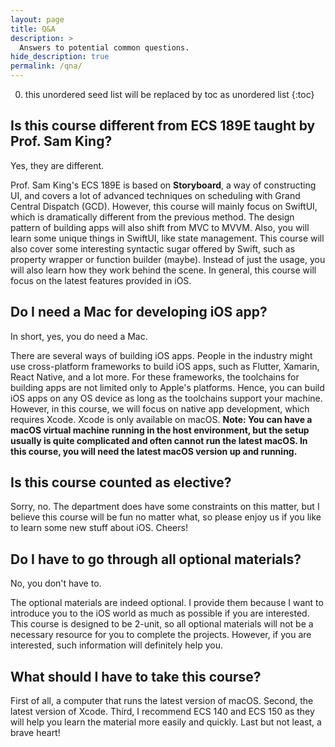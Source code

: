 ```yaml
---
layout: page
title: Q&A
description: >
  Answers to potential common questions.
hide_description: true
permalink: /qna/
---
```


 0. this unordered seed list will be replaced by toc as unordered list
{:toc}

## Is this course different from ECS 189E taught by Prof. Sam King?

Yes, they are different. 

Prof. Sam King's ECS 189E is based on **Storyboard**, a way of constructing UI, and covers a lot of advanced techniques on scheduling with Grand Central Dispatch (GCD). However, this course will mainly focus on SwiftUI, which is dramatically different from the previous method. The design pattern of building apps will also shift from MVC to MVVM. Also, you will learn some unique things in SwiftUI, like state management. This course will also cover some interesting syntactic sugar offered by Swift, such as property wrapper or function builder (maybe). Instead of just the usage, you will also learn how they work behind the scene. In general, this course will focus on the latest features provided in iOS.

## Do I need a Mac for developing iOS app?

In short, yes, you do need a Mac. 

There are several ways of building iOS apps. People in the industry might use cross-platform frameworks to build iOS apps, such as Flutter, Xamarin, React Native, and a lot more. For these frameworks, the toolchains for building apps are not limited only to Apple's platforms. Hence, you can build iOS apps on any OS device as long as the toolchains support your machine. However, in this course, we will focus on native app development, which requires Xcode. Xcode is only available on macOS. **Note: You can have a macOS virtual machine running in the host environment, but the setup usually is quite complicated and often cannot run the latest macOS. In this course, you will need the latest macOS version up and running.**

## Is this course counted as elective?

Sorry, no. The department does have some constraints on this matter, but I believe this course will be fun no matter what, so please enjoy us if you like to learn some new stuff about iOS. Cheers!

## Do I have to go through all optional materials?

No, you don't have to. 

The optional materials are indeed optional. I provide them because I want to introduce you to the iOS world as much as possible if you are interested. This course is designed to be 2-unit, so all optional materials will not be a necessary resource for you to complete the projects. However, if you are interested, such information will definitely help you.

## What should I have to take this course?

First of all, a computer that runs the latest version of macOS. Second, the latest version of Xcode. Third, I recommend ECS 140 and ECS 150 as they will help you learn the material more easily and quickly. Last but not least, a brave heart!
